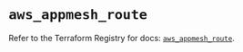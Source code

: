 # `aws_appmesh_route`

Refer to the Terraform Registry for docs: [`aws_appmesh_route`](https://registry.terraform.io/providers/hashicorp/aws/5.72.0/docs/resources/appmesh_route).
